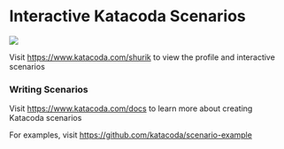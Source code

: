 # Interactive Katacoda Scenarios

[![](http://shields.katacoda.com/katacoda/shurik/count.svg)](https://www.katacoda.com/shurik "Get your profile on Katacoda.com")

Visit https://www.katacoda.com/shurik to view the profile and interactive scenarios

### Writing Scenarios
Visit https://www.katacoda.com/docs to learn more about creating Katacoda scenarios

For examples, visit https://github.com/katacoda/scenario-example
